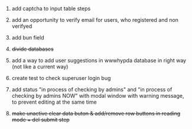 1. add captcha to input table steps

2. add an opportunity to verify email for users, who registered and non verifyed

3. add bun field

4. ~~divide databases~~

5. add a way to add user suggestions in wwwhypda database in right way (not like a current way)

6. create test to check superuser login bug

7. add status "in process of checking by admins" and "in process of checking by admins NOW" with modal window with warning message, to prevent editing at the same time

8. ~~make unactive clear data buton & add/remove row buttons in reading mode + del submit step~~